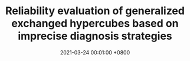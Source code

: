 ---
title:          "Reliability evaluation of generalized exchanged hypercubes based on imprecise diagnosis strategies"
date:           2021-03-24 00:01:00 +0800
selected:       false
pub:            "Parallel Processing Letters,"
pub_date:       "vol. 31, no. 1, p. 2150005, 2021"
cover:          /assets/images/covers/cover1.jpg
authors:
- Hongbin Zhuang
- Sunjian Zheng
- Ximeng Liu
- Cheng-Kuan Lin
- Xiaoyan Li
links:
  Paper: https://www.worldscientific.com/doi/abs/10.1142/S0129626421500055
---